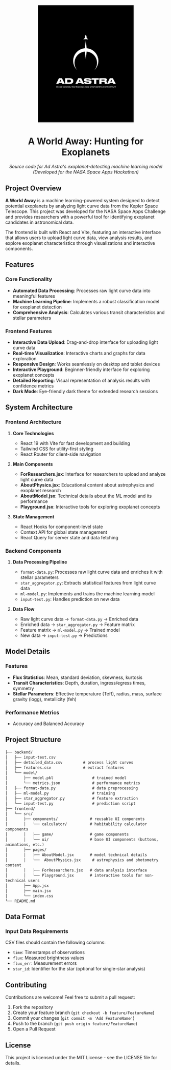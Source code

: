<div align="center">
  <img src="./frontend/src/images/logos/adastra-black-logo.jpeg" alt="Ad Astra Logo" width="300">
  <h1>A World Away: Hunting for Exoplanets</h1>
  <p><em>Source code for Ad Astra's exoplanet-detecting machine learning model (Developed for the NASA Space Apps Hackathon)</em></p>
</div>

## Project Overview

**A World Away** is a machine learning-powered system designed to detect potential exoplanets by analyzing light curve data from the Kepler Space Telescope. This project was developed for the NASA Space Apps Challenge and provides researchers with a powerful tool for identifying exoplanet candidates in astronomical data.

The frontend is built with React and Vite, featuring an interactive interface that allows users to upload light curve data, view analysis results, and explore exoplanet characteristics through visualizations and interactive components.

## Features

### Core Functionality
- **Automated Data Processing**: Processes raw light curve data into meaningful features
- **Machine Learning Pipeline**: Implements a robust classification model for exoplanet detection
- **Comprehensive Analysis**: Calculates various transit characteristics and stellar parameters

### Frontend Features
- **Interactive Data Upload**: Drag-and-drop interface for uploading light curve data
- **Real-time Visualization**: Interactive charts and graphs for data exploration
- **Responsive Design**: Works seamlessly on desktop and tablet devices
- **Interactive Playground**: Beginner-friendly interface for exploring exoplanet concepts
- **Detailed Reporting**: Visual representation of analysis results with confidence metrics
- **Dark Mode**: Eye-friendly dark theme for extended research sessions

## System Architecture

### Frontend Architecture
1. **Core Technologies**
   - React 19 with Vite for fast development and building
   - Tailwind CSS for utility-first styling
   - React Router for client-side navigation

2. **Main Components**
   - **ForResearchers.jsx**: Interface for researchers to upload and analyze light curve data
   - **AboutPhysics.jsx**: Educational content about astrophysics and exoplanet research
   - **AboutModel.jsx**: Technical details about the ML model and its performance
   - **Playground.jsx**: Interactive tools for exploring exoplanet concepts

3. **State Management**
   - React Hooks for component-level state
   - Context API for global state management
   - React Query for server state and data fetching

### Backend Components
1. **Data Processing Pipeline**
   - `format-data.py`: Processes raw light curve data and enriches it with stellar parameters
   - `star_aggregator.py`: Extracts statistical features from light curve data
   - `ml-model.py`: Implements and trains the machine learning model
   - `input-test.py`: Handles prediction on new data

2. **Data Flow**
   - Raw light curve data → `format-data.py` → Enriched data
   - Enriched data → `star_aggregator.py` → Feature matrix
   - Feature matrix → `ml-model.py` → Trained model
   - New data → `input-test.py` → Predictions

## Model Details
### Features
- **Flux Statistics**: Mean, standard deviation, skewness, kurtosis
- **Transit Characteristics**: Depth, duration, ingress/egress times, symmetry
- **Stellar Parameters**: Effective temperature (Teff), radius, mass, surface gravity (logg), metallicity (feh)

### Performance Metrics
- Accuracy and Balanced Accuracy

## Project Structure

```
├── backend/                     
│   ├── input-test.csv       
│   ├── detailed_data.csv         # process light curves
│   ├── features.csv              # extract features
│   └── model/                  
│       ├── model.pkl                 # trained model
│       └── metrics.json              # performance metrics
│   ├── format-data.py                # data preprocessing
│   ├── ml-model.py                   # training
│   ├── star_aggregator.py            # feature extraction
│   └── input-test.py                 # prediction script
├── frontend/                   
│   └── src/
│       ├── components/              # reusable UI components
│       │   └── calculator/          # habitability calculator components
│       │   ├── game/                # game components
│       │   └── ui/                  # base UI components (buttons, animations, etc.)
│       ├── pages/                   
│       │   ├── AboutModel.jsx       # model technical details
│       │   └──  AboutPhysics.jsx     # astrophysics and photometry content
│       │   ├── ForResearchers.jsx   # data analysis interface
│       │   └── Playground.jsx       # interactive tools for non-technical users
│       ├── App.jsx                  
│       ├── main.jsx           
│       └── index.css                
└── README.md                  
```

## Data Format

### Input Data Requirements
CSV files should contain the following columns:
- `time`: Timestamps of observations
- `flux`: Measured brightness values
- `flux_err`: Measurement errors
- `star_id`: Identifier for the star (optional for single-star analysis)

## Contributing
Contributions are welcome! Feel free to submit a pull request:

1. Fork the repository
2. Create your feature branch (`git checkout -b feature/FeatureName`)
3. Commit your changes (`git commit -m 'Add FeatureName'`)
4. Push to the branch (`git push origin feature/FeatureName`)
5. Open a Pull Request

## License
This project is licensed under the MIT License - see the LICENSE file for details.